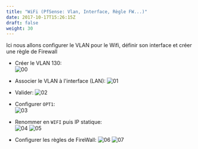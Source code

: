 ```yaml
---
title: "WiFi (PfSense: Vlan, Interface, Règle FW...)"
date: 2017-10-17T15:26:15Z
draft: false
weight: 30
---
```


Ici nous allons configurer le VLAN pour le Wifi, définir son interface et créer une règle de Firewall

- Créer le VLAN 130:  
![00](/images/WiFi/wifi_pfsense/00.PNG)

- Associer le VLAN à l'interface (LAN):
![01](/images/WiFi/wifi_pfsense/01.PNG)

- Valider:
![02](/images/WiFi/wifi_pfsense/02.PNG)

- Configurer `OPT1`:  
![03](/images/WiFi/wifi_pfsense/03.PNG)

- Renommer en `WIFI` puis IP statique:  
![04](/images/WiFi/wifi_pfsense/04.PNG)
![05](/images/WiFi/wifi_pfsense/05.PNG)

- Configurer les règles de FireWall:
![06](/images/WiFi/wifi_pfsense/06.PNG)
![07](/images/WiFi/wifi_pfsense/07.PNG)